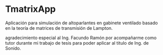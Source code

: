 # TmatrixApp
Aplicación para simulación de altoparlantes en gabinete ventilado basado en la teoría de matrices de transmisión de Lampton.

agradecimiento especial al Ing. Facundo Ramón por acompañarme como tutor durante mi trabajo de tesis para poder aplicar al titulo de Ing. de Sonido.
